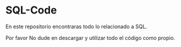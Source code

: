 # SQL-Code

En este repositorio encontraras todo lo relacionado a SQL.

Por favor No dude en descargar y utilizar todo el código como propio.
